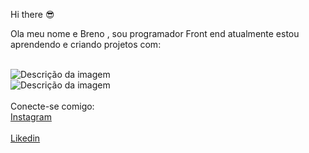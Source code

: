 Hi there 😎
<br>
<p>Ola meu nome e Breno , sou programador Front end atualmente estou  aprendendo e criando projetos com: </p>
<br>
<img src="https://img.shields.io/badge/HTML-239120?style=for-the-badge&logo=html5&logoColor=white" alt="Descrição da imagem">
<br>
<img src="https://img.shields.io/badge/CSS-239120?&style=for-the-badge&logo=css3&logoColor=white" alt="Descrição da imagem">
<br>
<br>
Conecte-se comigo:
<br>
<a href="https://www.instagram.com/brenoantunesdesouza/">Instagram <a>
  <br>
<br>
<a href="https://www.linkedin.com/in/breno-antunes-6b4654291?utm_source=share&utm_campaign=share_via&utm_content=profile&utm_medium=android_app">Likedin<a>


